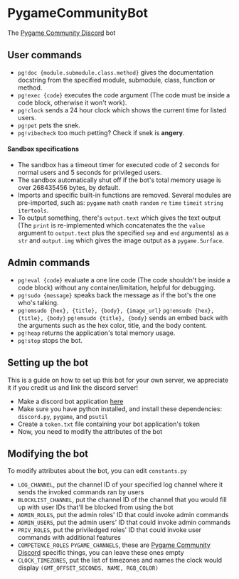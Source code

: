# PygameCommunityBot
The [Pygame Community Discord](https://discord.gg/kD2Qq9tbKm) bot

## User commands
- `pg!doc {module.submodule.class.method}` gives the documentation docstring from the specified module, submodule, class, function or method.
- `pg!exec {code}` executes the code argument (The code must be inside a code block, otherwise it won't work).
- `pg!clock` sends a 24 hour clock which shows the current time for listed users.
- `pg!pet` pets the snek.
- `pg!vibecheck` too much petting? Check if snek is **angery**.

#### Sandbox specifications
- The sandbox has a timeout timer for executed code of 2 seconds for normal users and 5 seconds for privileged users.
- The sandbox automatically shut off if the bot's total memory usage is over 268435456 bytes, by default.
- Imports and specific built-in functions are removed. Several modules are pre-imported, such as: `pygame` `math` `cmath` `random` `re` `time` `timeit` `string` `itertools`.
- To output something, there's `output.text` which gives the text output (The `print` is re-implemented which concatenates the the `value` argument to `output.text` plus the specified `sep` and `end` arguments) as a `str` and `output.img` which gives the image output as a `pygame.Surface`.

## Admin commands
- `pg!eval {code}` evaluate a one line code (The code shouldn't be inside a code block) without any container/limitation, helpful for debugging.
- `pg!sudo {message}` speaks back the message as if the bot's the one who's talking.
- `pg!emsudo {hex}, {title}, {body}, {image_url}` `pg!emsudo {hex}, {title}, {body}` `pg!emsudo {title}, {body}` sends an embed back with the arguments such as the hex color, title, and the body content.
- `pg!heap` returns the application's total memory usage.
- `pg!stop` stops the bot.


## Setting up the bot
This is a guide on how to set up this bot for your own server, we appreciate it if you credit us and link the discord server!
- Make a discord bot application [here](https://discord.com/developers/applications)
- Make sure you have python installed, and install these dependencies: `discord.py`, `pygame`, and `psutil`
- Create a `token.txt` file containing your bot application's token
- Now, you need to modify the attributes of the bot

## Modifying the bot
To modify attributes about the bot, you can edit `constants.py`
- `LOG_CHANNEL`, put the channel ID of your specified log channel where it sends the invoked commands ran by users
- `BLOCKLIST_CHANNEL`, put the channel ID of the channel that you would fill up with user IDs that'll be blocked from using the bot
- `ADMIN_ROLES`, put the admin roles' ID that could invoke admin commands
- `ADMIN_USERS`, put the admin users' ID that could invoke admin commands
- `PRIV_ROLES`, put the priviledged roles' ID that could invoke user commands with additional features
- `COMPETENCE_ROLES` `PYGAME_CHANNELS`,  these are [Pygame Community Discord](https://discord.gg/kD2Qq9tbKm) specific things, you can leave these ones empty
- `CLOCK_TIMEZONES`, put the list of timezones and names the clock would display `(GMT_OFFSET_SECONDS, NAME, RGB_COLOR)`
